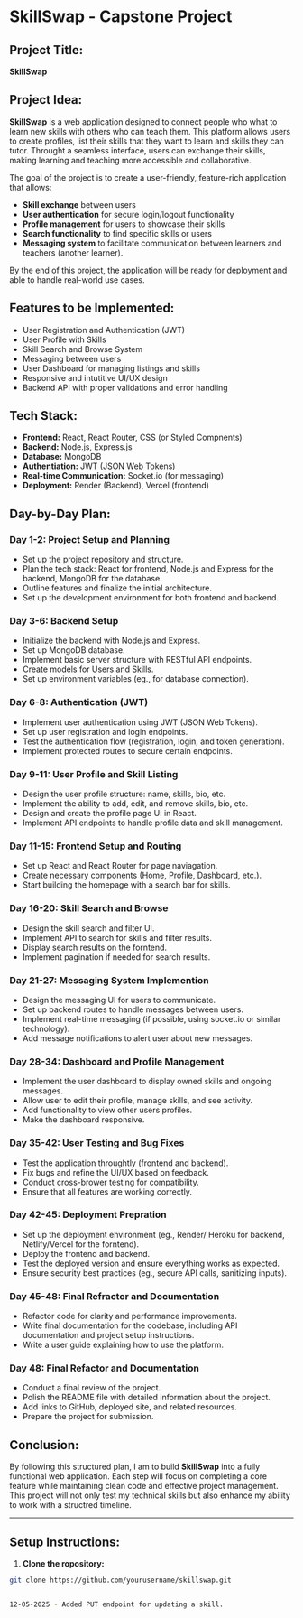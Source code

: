 # SkillSwap - Capstone Project

## Project Title:
**SkillSwap**

## Project Idea:

**SkillSwap** is a web application designed to connect people who what to learn new skills with others who can teach them.  This platform allows users to create profiles, list their skills that they want to learn and skills they can tutor. Throught a seamless interface, users can exchange their skills, making learning and teaching more accessible and collaborative.

The goal of the project is to create a user-friendly, feature-rich application that allows:

- **Skill exchange** between users
- **User authentication** for secure login/logout functionality
- **Profile management** for users to showcase their skills
- **Search functionality** to find specific skills or users 
- **Messaging system** to facilitate communication between learners and teachers (another learner).

By the end of this project, the application will be ready for deployment and able to handle real-world use cases.

## Features to be Implemented:

- User Registration and Authentication (JWT)
- User Profile with Skills
- Skill Search and Browse System
- Messaging between users
- User Dashboard for managing listings and skills
- Responsive and intutitive UI/UX design
- Backend API with proper validations and error handling

## Tech Stack:
- **Frontend:** React, React Router, CSS (or Styled Compnents)
- **Backend:** Node.js, Express.js
- **Database:** MongoDB
- **Authentiation:** JWT (JSON Web Tokens)
- **Real-time Communication:** Socket.io (for messaging)
- **Deployment:** Render (Backend), Vercel (frontend)

## Day-by-Day Plan:

### Day 1-2: Project Setup and Planning
- Set up the project repository and structure.
- Plan the tech stack: React for frontend, Node.js and Express for the backend, MongoDB for the database.
- Outline features and finalize the initial architecture.
- Set up the development environment for both frontend and backend.


### Day 3-6:  Backend Setup

- Initialize the backend with Node.js and Express.
- Set up MongoDB database.
- Implement basic server structure with RESTful API endpoints.
- Create models for Users and Skills.
- Set up environment variables (eg., for database connection).


### Day 6-8: Authentication (JWT)

- Implement user authentication using JWT (JSON Web Tokens).
- Set up user registration and login endpoints.
- Test the authentication flow (registration, login, and token generation).
- Implement protected routes to secure certain endpoints.

### Day 9-11: User Profile and Skill Listing

- Design the user profile structure: name, skills, bio, etc.
- Implement the ability to add, edit, and remove skills, bio, etc.
- Design and create the profile page UI in React.
- Implement API endpoints to handle profile data and skill management.


### Day 11-15: Frontend Setup and Routing

- Set up React and React Router for page naviagation.
- Create necessary components (Home, Profile, Dashboard, etc.).
- Start building the homepage with a search bar for skills.

### Day 16-20: Skill Search and Browse

- Design the skill search and filter UI.
- Implement API to search for skills and filter results.
- Display search results on the forntend.
- Implement pagination if needed for search results.


### Day 21-27: Messaging System Implemention


- Design the messaging UI for users to communicate.
- Set up backend routes to handle messages between users.
- Implement real-time messaging (if possible, using socket.io or similar technology).
- Add message notifications to alert user about new messages.

### Day 28-34: Dashboard and Profile Management

- Implement the user dashboard to display owned skills and ongoing messages.
- Allow user to edit their profile, manage skills, and see activity.
- Add functionality to view other users profiles.
- Make the dashboard responsive.


### Day 35-42: User Testing and Bug Fixes 

- Test the application throughtly (frontend and backend).
- Fix bugs and refine the UI/UX based on feedback.
- Conduct cross-brower testing for compatibility.
- Ensure that all features are working correctly.


### Day 42-45: Deployment Prepration

- Set up the deployment environment (eg., Render/ Heroku for backend, Netlify/Vercel for the forntend).
- Deploy the frontend and backend.
- Test the deployed version and ensure everything works as expected.
- Ensure security best practices (eg., secure API calls, sanitizing inputs).

### Day 45-48: Final Refractor and Documentation

- Refactor code for clarity and performance improvements.
- Write final documentation for the codebase, including API documentation and project setup instructions.
- Write a user guide explaining how to use the platform.


### Day 48: Final Refactor and Documentation

- Conduct a final review of the project.
- Polish the README file with detailed information about the project.
- Add links to GitHub, deployed site, and related resources.
- Prepare the project for submission.


## Conclusion:
By following this structured plan, I am to build **SkillSwap** into a fully functional web application. Each step will focus on completing a core feature while maintaining clean code and effective project management.  This project will not only test my technical skills but also enhance my ability to work with a structred timeline.

---



## Setup Instructions:

1. **Clone the ropository:**

```bash
git clone https://github.com/yourusername/skillswap.git


12-05-2025 - Added PUT endpoint for updating a skill.

